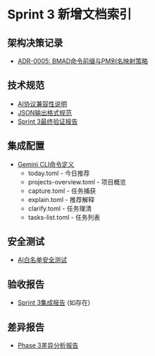 # Sprint 3 新增文档索引

## 架构决策记录
- [ADR-0005: BMAD命令前缀与PM别名映射策略](decisions/ADR-0005.md)

## 技术规范
- [AI协议兼容性说明](../AI_PROTOCOL_COMPATIBILITY.md)
- [JSON输出格式规范](technical/JSON_OUTPUT_FORMAT.md)
- [Sprint 3最终验证报告](../SPRINT3_FINAL_VERIFICATION.md)

## 集成配置
- [Gemini CLI命令定义](../.gemini/commands/pm/)
  - today.toml - 今日推荐
  - projects-overview.toml - 项目概览
  - capture.toml - 任务捕获
  - explain.toml - 推荐解释
  - clarify.toml - 任务理清
  - tasks-list.toml - 任务列表

## 安全测试
- [AI白名单安全测试](../test_ai_whitelist_security.py)

## 验收报告
- [Sprint 3集成报告](reports/sprint_3/INTEGRATION_REPORT.md) (如存在)

## 差异报告
- [Phase 3差异分析报告](reports/phase_3/diff.html)